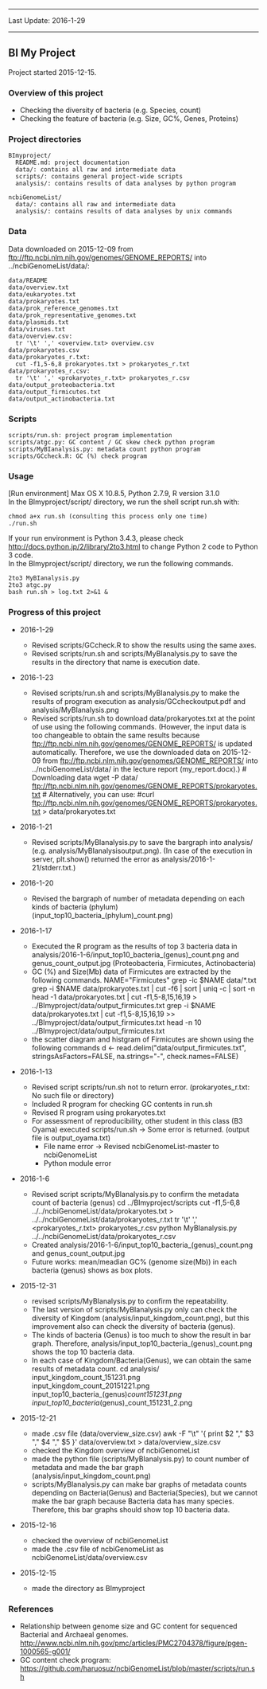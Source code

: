 -----------------------  

Last Update: 2016-1-29

-----------------------

## BI My Project

Project started 2015-12-15.

### Overview of this project

- Checking the diversity of bacteria (e.g. Species, count)
- Checking the feature of bacteria (e.g. Size, GC%, Genes, Proteins)

### Project directories

    BImyproject/
      README.md: project documentation
      data/: contains all raw and intermediate data
      scripts/: contains general project-wide scripts
      analysis/: contains results of data analyses by python program

    ncbiGenomeList/
      data/: contains all raw and intermediate data
      analysis/: contains results of data analyses by unix commands

### Data

Data downloaded on 2015-12-09 from ftp://ftp.ncbi.nlm.nih.gov/genomes/GENOME_REPORTS/ into ../ncbiGenomeList/data/:

    data/README
    data/overview.txt
    data/eukaryotes.txt
    data/prokaryotes.txt
    data/prok_reference_genomes.txt
    data/prok_representative_genomes.txt
    data/plasmids.txt
    data/viruses.txt
    data/overview.csv:
      tr '\t' ',' <overview.txt> overview.csv
    data/prokaryotes.csv
    data/prokaryotes_r.txt:
      cut -f1,5-6,8 prokaryotes.txt > prokaryotes_r.txt
    data/prokaryotes_r.csv:
      tr '\t' ',' <prokaryotes_r.txt> prokaryotes_r.csv
    data/output_proteobacteria.txt
    data/output_firmicutes.txt
    data/output_actinobacteria.txt

### Scripts

    scripts/run.sh: project program implementation
    scripts/atgc.py: GC content / GC skew check python program
    scripts/MyBIanalysis.py: metadata count python program
    scripts/GCcheck.R: GC (%) check program

### Usage
[Run environment] Max OS X 10.8.5, Python 2.7.9, R version 3.1.0  
In the BImyproject/script/ directory, we run the shell script run.sh with:  

    chmod a+x run.sh (consulting this process only one time)
    ./run.sh

If your run environment is Python 3.4.3, please check http://docs.python.jp/2/library/2to3.html to change Python 2 code to Python 3 code.  
In the BImyproject/script/ directory, we run the following commands.

    2to3 MyBIanalysis.py
    2to3 atgc.py
    bash run.sh > log.txt 2>&1 &

### Progress of this project
- 2016-1-29
  - Revised scripts/GCcheck.R to show the results using the same axes.
  - Revised scripts/run.sh and scripts/MyBIanalysis.py to save the results in the directory that name is execution date.
- 2016-1-23
  - Revised scripts/run.sh and scripts/MyBIanalysis.py to make the results of program execution as analysis/GCcheckoutput.pdf and analysis/MyBIanalysis.png
  - Revised scripts/run.sh to download data/prokaryotes.txt at the point of use using the following commands. (However, the input data is too changeable to obtain the same results because ftp://ftp.ncbi.nlm.nih.gov/genomes/GENOME_REPORTS/ is updated automatically. Therefore, we use the downloaded data on 2015-12-09 from ftp://ftp.ncbi.nlm.nih.gov/genomes/GENOME_REPORTS/ into ../ncbiGenomeList/data/ in the lecture report (my_report.docx).)
        # Downloading data
        wget -P data/ ftp://ftp.ncbi.nlm.nih.gov/genomes/GENOME_REPORTS/prokaryotes.txt
        # Alternatively, you can use:
        #curl ftp://ftp.ncbi.nlm.nih.gov/genomes/GENOME_REPORTS/prokaryotes.txt > data/prokaryotes.txt

- 2016-1-21
  - Revised scripts/MyBIanalysis.py to save the bargraph into analysis/ (e.g. analysis/MyBIanalysisoutput.png). (In case of the execution in server, plt.show() returned the error as analysis/2016-1-21/stderr.txt.)
- 2016-1-20
  - Revised the bargraph of number of metadata depending on each kinds of bacteria (phylum) (input_top10_bacteria_(phylum)_count.png)
- 2016-1-17
  - Executed the R program as the results of top 3 bacteria data in analysis/2016-1-6/input_top10_bacteria_(genus)_count.png and genus_count_output.jpg (Proteobacteria, Firmicutes, Actinobacteria)
  - GC (%) and Size(Mb) data of Firmicutes are extracted by the following commands.
        NAME="Firmicutes"
        grep -ic $NAME data/*.txt
        grep -i $NAME data/prokaryotes.txt | cut -f6 | sort | uniq -c | sort -n
        head -1 data/prokaryotes.txt | cut -f1,5-8,15,16,19 > ../BImyproject/data/output_firmicutes.txt
        grep -i $NAME data/prokaryotes.txt | cut -f1,5-8,15,16,19 >> ../BImyproject/data/output_firmicutes.txt
        head -n 10 ../BImyproject/data/output_firmicutes.txt
  - the scatter diagram and histgram of Firmicutes are shown using the following commands
        d <- read.delim("data/output_firmicutes.txt", stringsAsFactors=FALSE, na.strings="-", check.names=FALSE)

- 2016-1-13
  - Revised script scripts/run.sh not to return error. (prokaryotes_r.txt: No such file or directory)
  - Included R program for checking GC contents in run.sh
  - Revised R program using prokaryotes.txt
  - For assessment of reproducibility, other student in this class (B3 Oyama) executed scripts/run.sh -> Some error is returned. (output file is output_oyama.txt)
    - File name error -> Revised ncbiGenomeList-master to ncbiGenomeList
    - Python module error

- 2016-1-6
  - Revised script scripts/MyBIanalysis.py to confirm the metadata count of bacteria (genus)
        cd ../BImyproject/scripts
        cut -f1,5-6,8 ../../ncbiGenomeList/data/prokaryotes.txt > ../../ncbiGenomeList/data/prokaryotes_r.txt
        tr '\t' ',' <prokaryotes_r.txt> prokaryotes_r.csv
        python MyBIanalysis.py ../../ncbiGenomeList/data/prokaryotes_r.csv
  - Created analysis/2016-1-6/input_top10_bacteria_(genus)_count.png and genus_count_output.jpg
  - Future works: mean/meadian GC% (genome size(Mb)) in each bacteria (genus) shows as box plots.


- 2015-12-31
  - revised scripts/MyBIanalysis.py to confirm the repeatability.
  - The last version of scripts/MyBIanalysis.py only can check the diversity of Kingdom (analysis/input_kingdom_count.png), but this improvement also can check the diversity of bacteria (genus).
  - The kinds of bacteria (Genus) is too much to show the result in bar graph. Therefore, analysis/input_top10_bacteria_(genus)_count.png shows the top 10 bacteria data.
  - In each case of Kingdom/Bacteria(Genus), we can obtain the same results of metadata count.
        cd analysis/
         input_kingdom_count_151231.png
         input_kingdom_count_20151221.png
         input_top10_bacteria_(genus)_count151231.png
         input_top10_bacteria_(genus)_count_151231_2.png

- 2015-12-21
  - made .csv file (data/overview_size.csv)
        awk -F "\t" '{ print $2 "," $3 "," $4 "," $5 }' data/overview.txt > data/overview_size.csv
  - checked the Kingdom overview of ncbiGenomeList
  - made the python file (scripts/MyBIanalysis.py) to count number of metadata and made the bar graph (analysis/input_kingdom_count.png)
  - scripts/MyBIanalysis.py can make bar graphs of metadata counts depending on  Bacteria(Genus) and Bacteria(Species), but we cannot make the bar graph because Bacteria data has many species. Therefore, this bar graphs should show top 10 bacteria data.

- 2015-12-16
  - checked the overview of ncbiGenomeList
  - made the .csv file of ncbiGenomeList as ncbiGenomeList/data/overview.csv

- 2015-12-15
  - made the directory as BImyproject

### References

- Relationship between genome size and GC content for sequenced Bacterial and Archaeal genomes. http://www.ncbi.nlm.nih.gov/pmc/articles/PMC2704378/figure/pgen-1000565-g001/
- GC content check program: https://github.com/haruosuz/ncbiGenomeList/blob/master/scripts/run.sh
